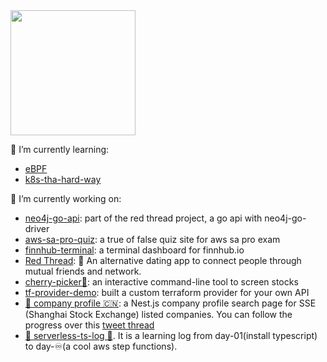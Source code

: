 
 <img src="https://media1.giphy.com/media/0dv7ntbmS8tj4aPT15/giphy.gif" width=200  />

🌱 I’m currently learning:

- [eBPF](https://ebpf.io/)
- [k8s-tha-hard-way](https://github.com/kelseyhightower/kubernetes-the-hard-way)

🔭 I’m currently working on:

- [neo4j-go-api](https://github.com/applegreengrape/red-thread-neo4j): part of the red thread project, a go api with neo4j-go-driver 
- [aws-sa-pro-quiz](https://github.com/applegreengrape/aws-prep-true-or-false): a true of false quiz site for aws sa pro exam
- [finnhub-terminal](https://github.com/applegreengrape/finnhub-terminal): a terminal dashboard for finnhub.io
- [Red Thread](https://www.notion.so/Red-Thread-fb0df3976778418eb7289b8207f906d3): 📿 An alternative dating app to connect people through mutual friends and network.
- [cherry-picker🍒](https://github.com/applegreengrape/cherry-picker): an interactive command-line tool to screen stocks
- [tf-provider-demo](https://github.com/applegreengrape/tf-provider-demo): built a custom terraform provider for your own API
- [📇 company profile 🇨🇳](https://github.com/applegreengrape/bizInfo): a Nest.js company profile search page for SSE (Shanghai Stock Exchange) listed companies. You can follow the progress over this [tweet thread](https://twitter.com/applegreengrap2/status/1355233872896778242?s=20)
- [🌵 serverless-ts-log 🚀](https://github.com/applegreengrape/serverless-ts-log). It is a learning log from day-01(install typescript) to day-♾️(a cool aws step functions).

<!--
[![github stats](https://github-readme-stats.vercel.app/api?username=applegreengrape&show_icons=true&theme=radical)](https://github.com/anuraghazra/github-readme-stats)

<!--
**applegreengrape/applegreengrape** is a ✨ _special_ ✨ repository because its `README.md` (this file) appears on your GitHub profile.
Here are some ideas to get you started:

- 🔭 I’m currently working on ...
- 🌱 I’m currently learning ...
- 👯 I’m looking to collaborate on ...
- 🤔 I’m looking for help with ...
- 💬 Ask me about ...
- 📫 How to reach me: ...
- 😄 Pronouns: ...
- ⚡ Fun fact: ...
-->
